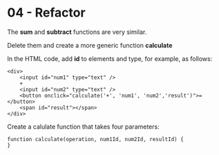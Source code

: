 # 04 - Refactor

The **sum** and **subtract** functions are very similar.

Delete them and create a more generic function **calculate**

In the HTML code, add **id** to elements and type, for example, as follows:

    <div>
        <input id="num1" type="text" />
        +
        <input id="num2" type="text" />
        <button onclick="calculate('+', 'num1', 'num2','result')">=</button>
        <span id="result"></span>
    </div>


Create a calulate function that takes four parameters:

    function calculate(operation, num1Id, num2Id, resultId) {
    }



